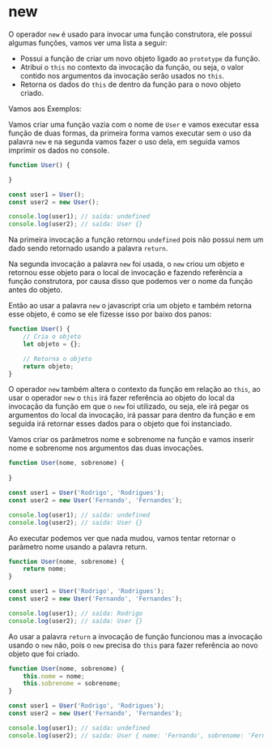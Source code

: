 # new

O operador `new` é usado para invocar uma função construtora, ele possui algumas funções, vamos ver uma lista a seguir:

* Possui a função de criar um novo objeto ligado ao `prototype` da função.
* Atribui o `this` no contexto da invocação da função, ou seja, o valor contido nos argumentos da invocação serão usados no `this`.
* Retorna os dados do `this` de dentro da função para o novo objeto criado.

Vamos aos Exemplos:

Vamos criar uma função vazia com o nome de `User` e vamos executar essa função de duas formas, da primeira forma vamos executar sem o uso da palavra `new` e na segunda vamos fazer o uso dela, em seguida vamos imprimir os dados no console.

```js
function User() {

}

const user1 = User();
const user2 = new User();

console.log(user1); // saída: undefined
console.log(user2); // saída: User {}
```

Na primeira invocação a função retornou `undefined` pois não possui nem um dado sendo retornado usando a palavra `return`.

Na segunda invocação a palavra `new` foi usada, o `new` criou um objeto e retornou esse objeto para o local de invocação e fazendo referência a função construtora, por causa disso que podemos ver o nome da função antes do objeto.

Então ao usar a palavra `new` o javascript cria um objeto e também retorna esse objeto, é como se ele fizesse isso por baixo dos panos:

```js
function User() {
    // Cria o objeto
    let objeto = {};

    // Retorna o objeto
    return objeto;
}
```

O operador `new` também altera o contexto da função em relação ao `this`, ao usar o operador `new` o `this` irá fazer referência ao objeto do local da invocação da função em que o `new` foi utilizado, ou seja, ele irá pegar os argumentos do local da invocação, irá passar para dentro da função e em seguida irá retornar esses dados para o objeto que foi instanciado.

Vamos criar os parâmetros nome e sobrenome na função e vamos inserir nome e sobrenome nos argumentos das duas invocações.

```js
function User(nome, sobrenome) {
    
}

const user1 = User('Rodrigo', 'Rodrigues');
const user2 = new User('Fernando', 'Fernandes');

console.log(user1); // saída: undefined
console.log(user2); // saída: User {}
```

Ao executar podemos ver que nada mudou, vamos tentar retornar o parâmetro nome usando a palavra return.

```js
function User(nome, sobrenome) {
    return nome;
}

const user1 = User('Rodrigo', 'Rodrigues');
const user2 = new User('Fernando', 'Fernandes');

console.log(user1); // saída: Rodrigo
console.log(user2); // saída: User {}
```

Ao usar a palavra `return` a invocação de função funcionou mas a invocação usando o `new` não, pois o `new` precisa do `this` para fazer referência ao novo objeto que foi criado.

```js
function User(nome, sobrenome) {
    this.nome = nome;
    this.sobrenome = sobrenome;
}

const user1 = User('Rodrigo', 'Rodrigues');
const user2 = new User('Fernando', 'Fernandes');

console.log(user1); // saída: undefined
console.log(user2); // saída: User { nome: 'Fernando', sobrenome: 'Fernandes' }
```
